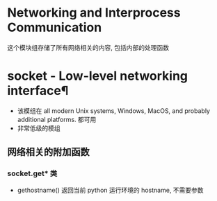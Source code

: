 # Networking and Interprocess Communication

这个模块组存储了所有网络相关的内容, 包括内部的处理函数  


# socket - Low-level networking interface¶

* 该模组在 all modern Unix systems, Windows, MacOS, and probably additional platforms. 都可用
* 非常低级的模组


## 网络相关的附加函数


### socket.get* 类


* gethostname()     返回当前 python 运行环境的 hostname, 不需要参数